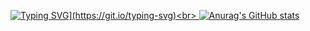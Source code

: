 [![Typing SVG](https://readme-typing-svg.herokuapp.com?duration=3000&color=F7C242&lines=Hello!;I+go+to+school+by+bus.)](https://git.io/typing-svg)<br>
![Anurag's GitHub stats](https://github-readme-stats.vercel.app/api?username=hkssy&show_icons=true&theme=transparent)](https://github.com/anuraghazra/github-readme-stats)
